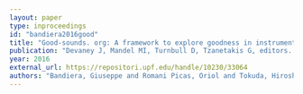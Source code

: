 ```yaml
---
layout: paper
type: inproceedings
id: "bandiera2016good"
title: "Good-sounds. org: A framework to explore goodness in instrumental sounds"
publication: "Devaney J, Mandel MI, Turnbull D, Tzanetakis G, editors. ISMIR 2016. Proceedings of the 17th International Society for Music Information Retrieval Conference; 2016 Aug 7-11; New York City (NY).[Canada]: ISMIR; 2016. p. 414-9."
year: 2016
external_url: https://repositori.upf.edu/handle/10230/33064
authors: "Bandiera, Giuseppe and Romani Picas, Oriol and Tokuda, Hiroshi and Hariya, Wataru and Oishi, Koji and Serra, Xavier"
---
```

